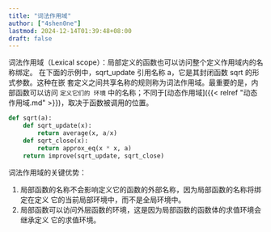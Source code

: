 ```yaml
---
title: "词法作用域"
author: ["4shen0ne"]
lastmod: 2024-12-14T01:39:48+08:00
draft: false
---
```


词法作用域（Lexical scope）：局部定义的函数也可以访问整个定义作用域内的名称绑定。
在下面的示例中，sqrt_update 引用名称 a，它是其封闭函数 sqrt 的形式参数。这种在嵌
套定义之间共享名称的规则称为词法作用域。最重要的是，内部函数可以访问 `定义它们的
环境` 中的名称；不同于[动态作用域]({{< relref "动态作用域.md" >}})，取决于函数被调用的位置。

```python
def sqrt(a):
    def sqrt_update(x):
        return average(x, a/x)
    def sqrt_close(x):
        return approx_eq(x * x, a)
    return improve(sqrt_update, sqrt_close)
```

词法作用域的关键优势：

1.  局部函数的名称不会影响定义它的函数的外部名称，因为局部函数的名称将绑定在定义
    它的当前局部环境中，而不是全局环境中。
2.  局部函数可以访问外层函数的环境，这是因为局部函数的函数体的求值环境会继承定义
    它的求值环境。
